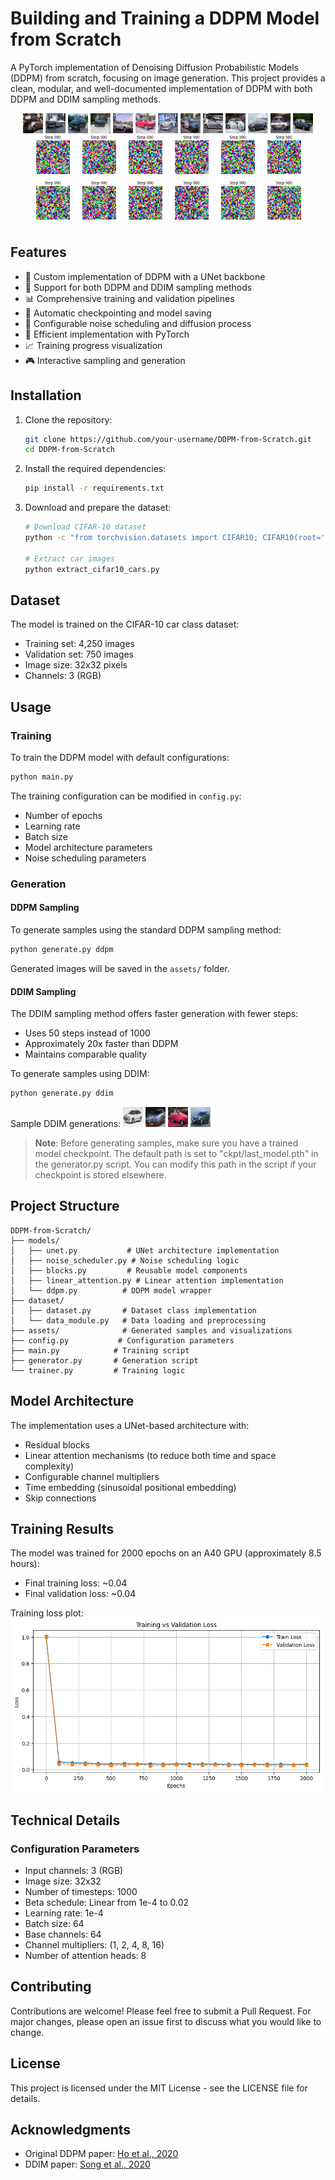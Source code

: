 # Building and Training a DDPM Model from Scratch

A PyTorch implementation of Denoising Diffusion Probabilistic Models (DDPM) from scratch, focusing on image generation. This project provides a clean, modular, and well-documented implementation of DDPM with both DDPM and DDIM sampling methods.

<div align="center">

<img src="assets/ddpm_1.png" alt="Generated Sample"  >
<img src="assets/ddpm_2.png" alt="Generated Sample"  >
<img src="assets/ddpm_3.png" alt="Generated Sample" >
<img src="assets/ddpm_4.png" alt="Generated Sample"  >
<img src="assets/ddpm_5.png" alt="Generated Sample"  >
<img src="assets/ddpm_6.png" alt="Generated Sample" >
<img src="assets/ddpm_7.png" alt="Generated Sample"  >
<img src="assets/ddpm_8.png" alt="Generated Sample"  >
<img src="assets/ddpm_9.png" alt="Generated Sample"  >
<img src="assets/ddpm_10.png" alt="Generated Sample"  >
<img src="assets/ddpm_11.png" alt="Generated Sample"  >
<img src="assets/ddpm_12.png" alt="Generated Sample"  >
<img src="assets/ddpm_14.png" alt="Generated Sample"  >

</div>

<div align="center">

<img src="assets/sample1.gif" alt="Generated Sample" width=70>
<img src="assets/sample2.gif" alt="Generated Sample" width=70>
<img src="assets/sample3.gif" alt="Generated Sample" width=70>
<img src="assets/sample4.gif" alt="Generated Sample" width=70>
<img src="assets/sample5.gif" alt="Generated Sample" width=70>
<img src="assets/sample6.gif" alt="Generated Sample" width=70>
<img src="assets/sample7.gif" alt="Generated Sample" width=70>
<img src="assets/sample8.gif" alt="Generated Sample" width=70>
<img src="assets/sample9.gif" alt="Generated Sample" width=70>
<img src="assets/sample10.gif" alt="Generated Sample" width=70>
<img src="assets/sample11.gif" alt="Generated Sample" width=70>
<img src="assets/sample12.gif" alt="Generated Sample" width=70>

</div>

## Features

- 🎨 Custom implementation of DDPM with a UNet backbone
- 🔄 Support for both DDPM and DDIM sampling methods
- 📊 Comprehensive training and validation pipelines
- 💾 Automatic checkpointing and model saving
- 🎯 Configurable noise scheduling and diffusion process
- 🚀 Efficient implementation with PyTorch
- 📈 Training progress visualization
- 🎮 Interactive sampling and generation

## Installation

1. Clone the repository:
   ```bash
   git clone https://github.com/your-username/DDPM-from-Scratch.git
   cd DDPM-from-Scratch
   ```

2. Install the required dependencies:
   ```bash
   pip install -r requirements.txt
   ```

3. Download and prepare the dataset:
   ```bash
   # Download CIFAR-10 dataset
   python -c "from torchvision.datasets import CIFAR10; CIFAR10(root='./data', download=True)"
   
   # Extract car images
   python extract_cifar10_cars.py
   ```

## Dataset

The model is trained on the CIFAR-10 car class dataset:
- Training set: 4,250 images
- Validation set: 750 images
- Image size: 32x32 pixels
- Channels: 3 (RGB)

## Usage

### Training

To train the DDPM model with default configurations:
```bash
python main.py
```

The training configuration can be modified in `config.py`:
- Number of epochs
- Learning rate
- Batch size
- Model architecture parameters
- Noise scheduling parameters

### Generation

#### DDPM Sampling
To generate samples using the standard DDPM sampling method:
```bash
python generate.py ddpm
```
Generated images will be saved in the `assets/` folder.

#### DDIM Sampling
The DDIM sampling method offers faster generation with fewer steps:
- Uses 50 steps instead of 1000
- Approximately 20x faster than DDPM
- Maintains comparable quality

To generate samples using DDIM:
```bash
python generate.py ddim
```

Sample DDIM generations:
<img src="assets/ddim_1.png" alt="Generated Sample" >
<img src="assets/ddim_2.png" alt="Generated Sample" >
<img src="assets/ddim_3.png" alt="Generated Sample" >
<img src="assets/ddim_4.png" alt="Generated Sample" >

> **Note**: Before generating samples, make sure you have a trained model checkpoint. The default path is set to "ckpt/last_model.pth" in the generator.py script. You can modify this path in the script if your checkpoint is stored elsewhere.

## Project Structure

```
DDPM-from-Scratch/
├── models/
│   ├── unet.py           # UNet architecture implementation
│   ├── noise_scheduler.py # Noise scheduling logic
│   ├── blocks.py         # Reusable model components
│   ├── linear_attention.py # Linear attention implementation
│   └── ddpm.py          # DDPM model wrapper
├── dataset/
│   ├── dataset.py       # Dataset class implementation
│   └── data_module.py   # Data loading and preprocessing
├── assets/              # Generated samples and visualizations
├── config.py           # Configuration parameters
├── main.py            # Training script
├── generator.py       # Generation script
└── trainer.py         # Training logic
```

## Model Architecture

The implementation uses a UNet-based architecture with:
- Residual blocks
- Linear attention mechanisms (to reduce both time and space complexity)
- Configurable channel multipliers
- Time embedding (sinusoidal positional embedding)
- Skip connections

## Training Results

The model was trained for 2000 epochs on an A40 GPU (approximately 8.5 hours):
- Final training loss: ~0.04
- Final validation loss: ~0.04

Training loss plot:
<img src="assets/loss_plot.png" alt="Training Loss Plot" width=500>

## Technical Details

### Configuration Parameters
- Input channels: 3 (RGB)
- Image size: 32x32
- Number of timesteps: 1000
- Beta schedule: Linear from 1e-4 to 0.02
- Learning rate: 1e-4
- Batch size: 64
- Base channels: 64
- Channel multipliers: (1, 2, 4, 8, 16)
- Number of attention heads: 8

## Contributing

Contributions are welcome! Please feel free to submit a Pull Request. For major changes, please open an issue first to discuss what you would like to change.

## License

This project is licensed under the MIT License - see the LICENSE file for details.

## Acknowledgments

- Original DDPM paper: [Ho et al., 2020](https://arxiv.org/abs/2006.11239)
- DDIM paper: [Song et al., 2020](https://arxiv.org/abs/2010.02502)
